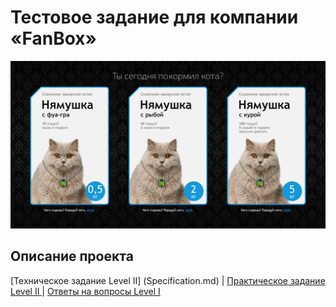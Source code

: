 # Тестовое задание для компании «FanBox»

![alt-Макет](index.jpg)

## Описание проекта

[Техническое задание Level II] (Specification.md) |  [Практическое задание Level II ](https://anrikotacatti.github.io/FunBox/build) | [Ответы на вопросы Level I](Level1.md)

